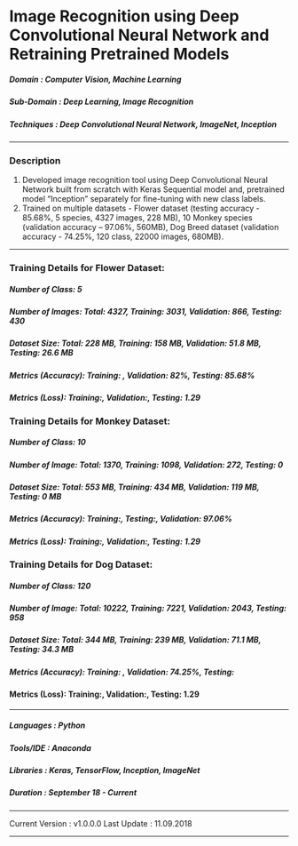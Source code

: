 # Image Recognition using Deep Convolutional Neural Network and Retraining Pretrained Models 	                                           
[comment]: # (*************************************************************************************************************************************)
##### Domain             : Computer Vision, Machine Learning
##### Sub-Domain         : Deep Learning, Image Recognition
##### Techniques         : Deep Convolutional Neural Network, ImageNet, Inception
*************************************************************************************************************************************
### Description
1. Developed image recognition tool using Deep Convolutional Neural Network built from scratch with Keras Sequential model and, pretrained model “Inception” separately for fine-tuning with new class labels.
2. Trained on multiple datasets - Flower dataset (testing accuracy - 85.68%, 5 species, 4327 images, 228 MB), 10 Monkey species (validation accuracy – 97.06%, 560MB), Dog Breed dataset (validation accuracy - 74.25%, 120 class, 22000 images, 680MB).
*************************************************************************************************************************************
### Training Details for Flower Dataset:
##### Number of Class: 5
##### Number of Images: Total: 4327, Training: 3031, Validation: 866, Testing: 430

##### Dataset Size: Total: 228 MB, Training: 158 MB, Validation: 51.8 MB, Testing: 26.6 MB
<!---
###### Number of Epochs: 8
###### Training Time (Approx.): 2 Hours
-->
##### Metrics (Accuracy): Training: , Validation: 82%, Testing: 85.68%

##### Metrics (Loss): Training:, Validation:, Testing: 1.29

### Training Details for Monkey Dataset:
##### Number of Class: 10
##### Number of Image: Total: 1370, Training: 1098, Validation: 272, Testing: 0

##### Dataset Size: Total: 553 MB, Training: 434 MB, Validation: 119 MB, Testing: 0 MB
<!---
###### Number of Epochs: 8
###### Training Time (Approx.): 2 Hours
-->
##### Metrics (Accuracy): Training:, Testing:, Validation: 97.06%
##### Metrics (Loss): Training:, Validation:, Testing: 1.29


### Training Details for Dog Dataset:
##### Number of Class: 120
##### Number of Image: Total: 10222, Training: 7221, Validation: 2043, Testing: 958

##### Dataset Size: Total: 344 MB, Training: 239 MB, Validation: 71.1 MB, Testing: 34.3 MB
<!---
###### Number of Epochs: 8
###### Training Time (Approx.): 2 Hours
-->
##### Metrics (Accuracy): Training: , Validation: 74.25%, Testing: 
#### Metrics (Loss): Training:, Validation:, Testing: 1.29

*************************************************************************************************************************************
##### Languages   : Python
##### Tools/IDE   : Anaconda
##### Libraries   : Keras, TensorFlow, Inception, ImageNet

##### Duration   : September 18 - Current
*************************************************************************************************************************************
Current Version  : v1.0.0.0
Last Update      : 11.09.2018
*************************************************************************************************************************************
